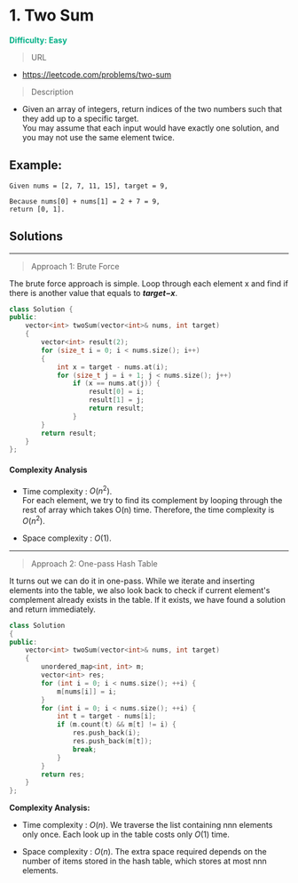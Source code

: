 # 1. Two Sum
**<font color=#00B086>Difficulty: Easy</font>**
> URL
* https://leetcode.com/problems/two-sum
> Description

* Given an array of integers, return indices of the two numbers such that they add up to a specific target. <br/>You may assume that each input would have exactly one solution, and you may not use the same element twice.
## Example:
```
Given nums = [2, 7, 11, 15], target = 9,

Because nums[0] + nums[1] = 2 + 7 = 9,
return [0, 1].
```

## Solutions
---
> Approach 1: Brute Force

The brute force approach is simple. Loop through each element x and find if there is another value that equals to ***target−x***.

```cpp
class Solution {
public:
    vector<int> twoSum(vector<int>& nums, int target)
    {
        vector<int> result(2);
        for (size_t i = 0; i < nums.size(); i++)
        {
            int x = target - nums.at(i);
            for (size_t j = i + 1; j < nums.size(); j++)
                if (x == nums.at(j)) {
                    result[0] = i;
                    result[1] = j;
                    return result;
                }
        }
        return result;
    }
};
```
#### Complexity Analysis


* Time complexity : $O(n^2)$. <br/>For each element, we try to find its complement by looping through the rest of array which takes O(n) time. Therefore, the time complexity is $O(n^2)$.

* Space complexity : $O(1)$.

---

> Approach 2: One-pass Hash Table

It turns out we can do it in one-pass. While we iterate and inserting elements into the table, we also look back to check if current element's complement already exists in the table. If it exists, we have found a solution and return immediately.
```cpp
class Solution
{
public:
    vector<int> twoSum(vector<int>& nums, int target)
    {
        unordered_map<int, int> m;
        vector<int> res;
        for (int i = 0; i < nums.size(); ++i) {
            m[nums[i]] = i;
        }
        for (int i = 0; i < nums.size(); ++i) {
            int t = target - nums[i];
            if (m.count(t) && m[t] != i) {
                res.push_back(i);
                res.push_back(m[t]);
                break;
            }
        }
        return res;
    }
};
```
**Complexity Analysis:**


* Time complexity : $O(n)$. We traverse the list containing nnn elements only once. Each look up in the table costs only $O(1)$ time.

* Space complexity : $O(n)$. The extra space required depends on the number of items stored in the hash table, which stores at most nnn elements.